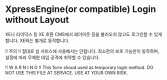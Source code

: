 # XpressEngine(or compatible) Login without Layout
XE나 라이믹스 등 XE 호환 CMS에서 레이아웃 등을 불러오지 않고도 로그인할 수 있게 합니다.
XE와는 별개로 동작합니다.

!! 주의 !!
절대로 실 서비스에 사용해서는 안됩니다. 최소한의 보호 기능만이 동작하며, 설정에 따라 무제한 대입 공격에 취약할 수 있습니다.

!! W A R N I N G !!
This form shoud used as temporary login method.
DO NOT USE THIS FILE AT SERVICE. USE AT YOUR OWN RISK.

